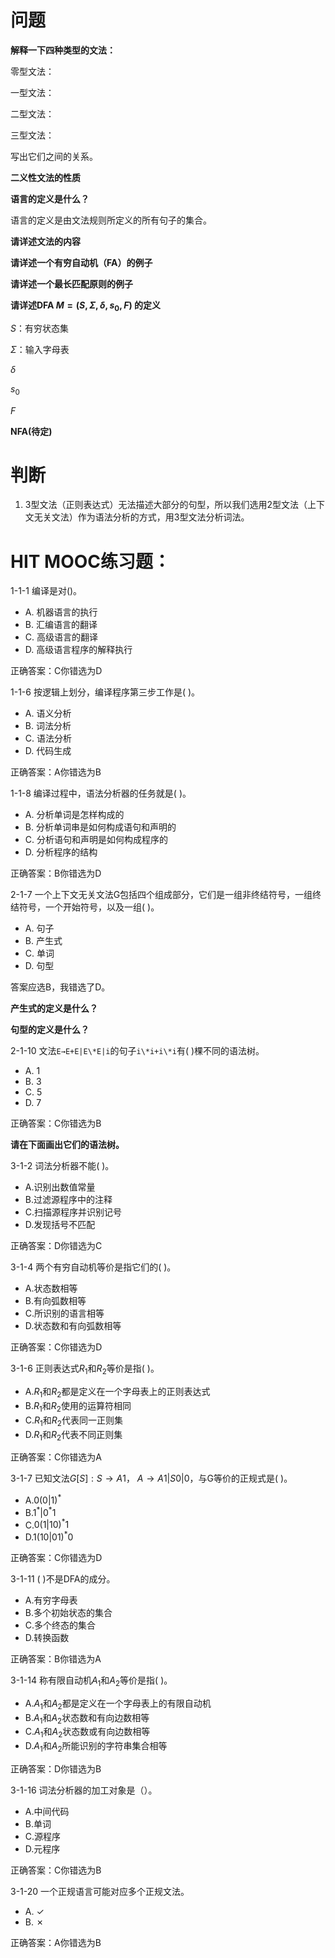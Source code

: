 # 问题

**解释一下四种类型的文法：**

零型文法：

一型文法：

二型文法：

三型文法：

写出它们之间的关系。

**二义性文法的性质**



**语言的定义是什么？**

语言的定义是由文法规则所定义的所有句子的集合。

**请详述文法的内容**



**请详述一个有穷自动机（FA）的例子**



**请详述一个最长匹配原则的例子**



**请详述DFA $M=(S,\Sigma,\delta,s_{0},F)$ 的定义**

$S$：有穷状态集

$\Sigma$：输入字母表

$\delta$

$s_{0}$

$F$

**NFA(待定)**

# 判断

1. 3型文法（正则表达式）无法描述大部分的句型，所以我们选用2型文法（上下文无关文法）作为语法分析的方式，用3型文法分析词法。



# HIT MOOC练习题：

1-1-1 编译是对()。

- A. 机器语言的执行
- B. 汇编语言的翻译
- C. 高级语言的翻译
- D. 高级语言程序的解释执行

正确答案：C你错选为D

1-1-6 按逻辑上划分，编译程序第三步工作是( )。

- A. 语义分析
- B. 词法分析
- C. 语法分析
- D. 代码生成

正确答案：A你错选为B

1-1-8 编译过程中，语法分析器的任务就是( )。

- A. 分析单词是怎样构成的
- B. 分析单词串是如何构成语句和声明的
- C. 分析语句和声明是如何构成程序的
- D. 分析程序的结构

正确答案：B你错选为D

2-1-7 一个上下文无关文法G包括四个组成部分，它们是一组非终结符号，一组终结符号，一个开始符号，以及一组( )。

- A. 句子       
- B. 产生式
- C. 单词
- D. 句型

答案应选B，我错选了D。

**产生式的定义是什么？**



**句型的定义是什么？**



2-1-10 文法`E→E+E|E\*E|i`的句子`i\*i+i\*i`有( )棵不同的语法树。

- A. 1
- B. 3
- C. 5
- D. 7

正确答案：C你错选为B

**请在下面画出它们的语法树。**



3-1-2 词法分析器不能(  )。

- A.识别出数值常量
- B.过滤源程序中的注释
- C.扫描源程序并识别记号       
- D.发现括号不匹配

正确答案：D你错选为C



3-1-4 两个有穷自动机等价是指它们的( )。

- A.状态数相等
- B.有向弧数相等
- C.所识别的语言相等       
- D.状态数和有向弧数相等

正确答案：C你错选为D



3-1-6 正则表达式$R_{1}$和$R_{2}$等价是指( )。

- A.$R_{1}$和$R_{2}$都是定义在一个字母表上的正则表达式
- B.$R_{1}$和$R_{2}$使用的运算符相同
- C.$R_{1}$和$R_{2}$代表同一正则集
- D.$R_{1}$和$R_{2}$代表不同正则集

正确答案：C你错选为A



3-1-7 已知文法$G[S] : S \rightarrow A1$， $A\rightarrow A1|S0|0$，与G等价的正规式是( )。

- A.$0(0|1)^{*}$
- B.$1^{*}|0^{*}1$
- C.$0(1|10)^*1$
- D.$1(10|01)^*0$

正确答案：C你错选为D



3-1-11 ( )不是DFA的成分。

- A.有穷字母表
- B.多个初始状态的集合
- C.多个终态的集合
- D.转换函数

正确答案：B你错选为A



3-1-14 称有限自动机$A_1$和$A_2$等价是指( )。

- A.$A_1$和$A_2$都是定义在一个字母表上的有限自动机
- B.$A_1$和$A_2$状态数和有向边数相等
- C.$A_1$和$A_2$状态数或有向边数相等
- D.$A_1$和$A_2$所能识别的字符串集合相等

正确答案：D你错选为B



3-1-16 词法分析器的加工对象是（）。

- A.中间代码       
- B.单词
- C.源程序
- D.元程序

正确答案：C你错选为B



3-1-20 一个正规语言可能对应多个正规文法。

- A. ✓
- B. ✗

正确答案：A你错选为B
